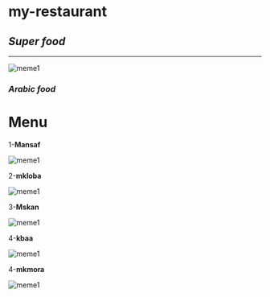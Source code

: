 # my-restaurant
##  ***Super food***
-------------
 ![meme1](https://lh3.googleusercontent.com/a-/AFdZucpgRbRiiKz0PLNJDFJZgwhQKdcaxkaw7OtMzVGKrg=s288-p-rw-no)

### *Arabic food*
# Menu
1-**Mansaf**

![meme1](https://cdn.al-ain.com/lg/images/2021/4/10/78-205920-traditional-food-jordan-2.jpeg)

2-**mkloba**

![meme1](https://cdn.al-ain.com/lg/images/2021/4/10/78-205921-traditional-food-jordan-3.jpeg)

3-**Mskan**

![meme1](https://cdn.al-ain.com/lg/images/2021/4/10/78-205921-traditional-food-jordan-5.jpeg)

4-**kbaa**

![meme1](https://cdn.al-ain.com/lg/images/2021/4/10/78-205921-traditional-food-jordan-6.jpeg)

4-**mkmora**

![meme1](https://cdn.al-ain.com/lg/images/2021/4/10/78-205922-traditional-food-jordan-7.jpeg)